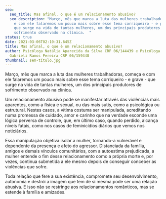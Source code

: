 ```yaml
---
seo:
  seo_title: Mas afinal, o que é um relacionamento abusivo?
  seo_description: "Março, mês que marca a luta das mulheres trabalhadoras, começa
    e com ele falaremos um pouco mais sobre esse tema corriqueiro - e grave -
    que surge na vida de tantas mulheres, um dos principais produtores de
    sofrimento observado na clínica.  "
status: true
date: 2021-03-06T02:10:31.645Z
title: Mas afinal, o que é um relacionamento abusivo?
author: Psicóloga Natália Aparecida da Silva CRP 06/144439 e Psicóloga Nárrina
  Gabrieli Ramos Pereira CRP 06/159448
thumbnail: sem-título.jpg
---
```

<!--StartFragment-->

Março, mês que marca a luta das mulheres trabalhadoras, começa e com ele falaremos um pouco mais sobre esse tema corriqueiro - e grave - que surge na vida de tantas mulheres, um dos principais produtores de sofrimento observado na clínica.  

Um relacionamento abusivo pode se manifestar através das violências mais aparentes, como a física e sexual, ou das mais sutis, como a psicológica ou estrutural. Nestes casos, a vítima costuma ser manipulada, acreditando numa promessa de cuidado, amor e carinho que na verdade esconde uma lógica perversa de controle, que, em último caso, quando perdido, alcança níveis fatais, como nos casos de feminicídios diários que vemos nos noticiários. 

Essa manipulação objetiva isolar a mulher, tornando-a vulnerável e dependente da presença e afeto do agressor. Distanciada da família, amigos e demais vínculos comunitários, com a autoestima prejudicada, a mulher entende o fim desse relacionamento como a própria morte e, por vezes, continua submetida a ele mesmo depois de conseguir conceber as violências que sofre. 

Toda relação que fere a sua existência, compromete seu desenvolvimento, autonomia e destrói a imagem que tem de si mesma pode ser uma relação abusiva. E isso não se restringe aos relacionamentos românticos, mas se estende à família e amizades. 



<!--EndFragment-->